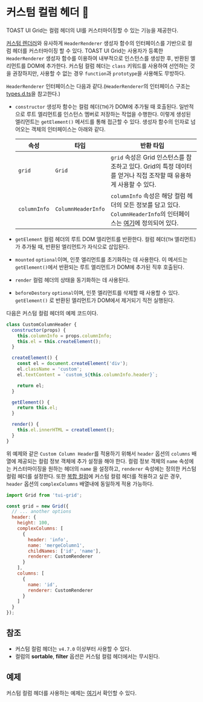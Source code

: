 # 커스텀 컬럼 헤더 🔧

TOAST UI Grid는 컬럼 헤더의 UI를 커스터마이징할 수 있는 기능을 제공한다.

[커스텀 렌더러](./custom-renderer.md)와 유사하게 `HeaderRenderer` 생성자 함수의 인터페이스를 기반으로 컬럼 헤더를 커스터마이징 할 수 있다. TOAST UI Grid는 사용자가 등록한 `HeaderRenderer` 생성자 함수를 이용하여 내부적으로 인스턴스를 생성한 후, 반환된 엘리먼트를 DOM에 추가한다. 커스텀 컬럼 헤더는 `class` 키워드를 사용하여 선언하는 것을 권장하지만, 사용할 수 없는 경우 `function`과 `prototype`을 사용해도 무방하다.

`HeaderRenderer` 인터페이스는 다음과 같다.(`HeaderRenderer`의 인터페이스 구조는 [types.d.ts](https://github.com/nhn/tui.grid/blob/master/packages/toast-ui.grid/src/renderer/types.d.ts)을 참고한다.)
* `constructor`
  생성자 함수는 컬럼 헤더(`TH`)가 DOM에 추가될 때 호출된다. 일반적으로 루트 엘리먼트를 인스턴스 멤버로 저장하는 작업을 수행한다. 이렇게 생성된 엘리먼트는 `getElement()` 메서드를 통해 접근할 수 있다. 생성자 함수의 인자로 넘어오는 객체의 인터페이스는 아래와 같다.

  | 속성 | 타입 | 반환 타입 |
  |--------|--------|--------|
  | `grid` | `Grid` | `grid` 속성은 Grid 인스턴스를 참조하고 있다. Grid의 특정 데이터를 얻거나 직접 조작할 때 유용하게 사용할 수 있다. |
  | `columnInfo` | `ColumnHeaderInfo` | `columnInfo` 속성은 해당 컬럼 헤더의 모든 정보를 담고 있다. `ColumnHeaderInfo`의 인터페이스는 [여기](https://github.com/nhn/tui.grid/blob/master/packages/toast-ui.grid/src/renderer/types.d.ts)에 정의되어 있다. |

* `getElement`
  컬럼 헤더의 루트 DOM 엘리먼트를 반환한다. 컬럼 헤더(`TH` 엘리먼트)가 추가될 때, 반환된 엘리먼트가 자식으로 삽입된다.
* `mounted`
  `optional`이며, 인풋 엘리먼트를 초기화하는 데 사용한다. 이 메서드는 `getElement()`에서 반환되는 루트 엘리먼트가 DOM에 추가된 직후 호출된다.
* `render`
  컬럼 헤더의 상태을 동기화하는 데 사용된다.
* `beforeDestory`
  `optional`이며, 인풋 엘리먼트를 삭제할 때 사용할 수 있다. `getElement()` 로 반환된 엘리먼트가 DOM에서 제거되기 직전 실행된다.

다음은 커스텀 컬럼 헤더의 예제 코드이다. 

```javascript
class CustomColumnHeader {
  constructor(props) {
    this.columnInfo = props.columnInfo;
    this.el = this.createElement();
  }

  createElement() {
    const el = document.createElement('div');
    el.className = 'custom';
    el.textContent = `custom_${this.columnInfo.header}`;

    return el;
  }

  getElement() {
    return this.el;
  }

  render() {
    this.el.innerHTML = createElement();
  }
}
```

위 예제와 같은 `Custom Column Header`를 적용하기 위해서 `header` 옵션의 `columns` 배열에 제공되는 컬럼 정보 객체에 추가 설정을 해야 한다. 컬럼 정보 객체의 `name` 속성에는 커스터마이징을 원하는 헤더의 `name` 을 설정하고, `renderer` 속성에는 정의한 커스텀 컬럼 헤더를 설정한다. 또한 [복합 컬럼](./complex-columns.md)에 커스텀 컬럼 헤더를 적용하고 싶은 경우, `header` 옵션의 `complexColumns` 배열내에 동일하게 적용 가능하다.

```javascript
import Grid from 'tui-grid';

const grid = new Grid({
  // ... another options
  header: {
    height: 100,
    complexColumns: [
      {
        header: 'info',
        name: 'mergeColumn1',
        childNames: ['id', 'name'],
        renderer: CustomRenderer
      }
    ],
    columns: [
      {
        name: 'id',
        renderer: CustomRenderer
      }
    ]
  }
});
```

## 참조
* 커스텀 컬럼 헤더는 `v4.7.0` 이상부터 사용할 수 있다.
* 컬럼의 **sortable**, **filter** 옵션은 커스텀 컬럼 헤더에서는 무시된다.

## 예제

커스텀 컬럼 헤더를 사용하는 예제는 [여기](https://nhn.github.io/tui.grid/latest/tutorial-example25-custom-column-header)서 확인할 수 있다.